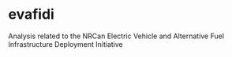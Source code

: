 # evafidi
Analysis related to the NRCan Electric Vehicle and Alternative Fuel Infrastructure Deployment Initiative
